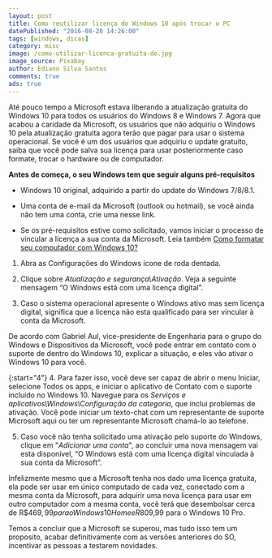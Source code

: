 ```yaml
---
layout: post
title: Como reutilizar licença do Windows 10 após trocar o PC
datePublished: "2016-08-20 14:26:00"
tags: [windows, dicas]
category: misc
image: /como-utilizar-licenca-gratuita-do.jpg
image_source: Pixabay
author: Ediano Silva Santos
comments: true
ads: true
---
```


Até pouco tempo a Microsoft estava liberando a atualização gratuita do Windows 10 para todos os usuários do Windows 8 e Windows 7. Agora que acabou a caridade da Microsoft, os usuários que não adquiriu o Windows 10 pela atualização gratuita agora terão que pagar para usar o sistema operacional. Se você é um dos usuários que adquiriu o update gratuito, saiba que você pode salva sua licença para usar posteriormente caso formate, trocar o hardware ou de computador.

**Antes de começa, o seu Windows tem que seguir alguns pré-requisitos**

* Windows 10 original, adquirido a partir do update do Windows 7/8/8.1.

* Uma conta de e-mail da Microsoft (outlook ou hotmail), se você ainda não tem uma conta, crie uma nesse link.

* Se os pré-requisitos estive como solicitado, vamos iniciar o processo de vincular a licença a sua conta da Microsoft. Leia também <a href="https://www.insideblock.com/blog/como-formatar-seu-computador-com.html" target="_blank" rel="noopener">Como formatar seu computador com Windows 10?</a>

1. Abra as Configurações do Windows ícone de roda dentada.

2. Clique sobre *Atualização e segurança\Ativação*. Veja a seguinte mensagem “O Windows está com uma licença digital”.

3. Caso o sistema operacional apresente o Windows ativo mas sem licença digital, significa que a licença não esta qualificado para ser vincular à conta da Microsoft.

De acordo com Gabriel Aul, vice-presidente de Engenharia para o grupo do Windows e Dispositivos da Microsoft, você pode entrar em contato com o suporte de dentro do Windows 10, explicar a situação, e eles vão ativar o Windows 10 para você.

{:start="4"}
4. Para fazer isso, você deve ser capaz de abrir o menu Iniciar, selecione Todos os apps, e iniciar o aplicativo de Contato com o suporte incluído no Windows 10. Navegue para os *Serviços e aplicativos\Windows\Configuração da categoria*, que inclui problemas de ativação. Você pode iniciar um texto-chat com um representante de suporte Microsoft aqui ou ter um representante Microsoft chamá-lo ao telefone.

5. Caso você não tenha solicitado uma ativação pelo suporte do Windows, clique em "*Adicionar uma conta*", ao concluir uma nova mensagem vai esta disponível, “O Windows está com uma licença digital vinculada à sua conta da Microsoft”.

Infelizmente mesmo que a Microsoft tenha nos dado uma licença gratuita, ela pode ser usar em único computado de cada vez, conectado com a mesma conta da Microsoft, para adquirir uma nova licença para usar em outro computador com a mesma conta, você terá que desembolsar cerca de R$$469,99 para o Windows 10 Home e R$809,99 para o Windows 10 Pro.

Temos a concluir que a Microsoft se superou, mas tudo isso tem um proposito, acabar definitivamente com as versões anteriores do SO, incentivar as pessoas a testarem novidades.